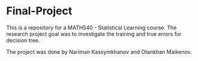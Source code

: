# Final-Project
This is a repository for a MATH540 - Statistical Learning course. 
The research project goal was to investigate the training and true errors for decision tree. 

The project was done by Nariman Kassymkhanov and Otankhan Maikenov. 
